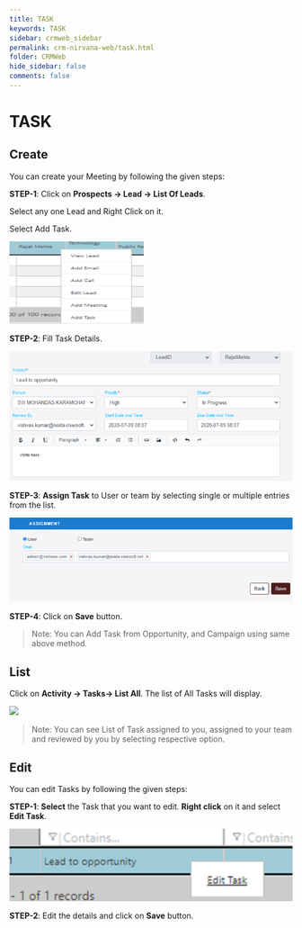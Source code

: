 ```yaml
---
title: TASK
keywords: TASK
sidebar: crmweb_sidebar
permalink: crm-nirvana-web/task.html
folder: CRMWeb
hide_sidebar: false
comments: false
---
```


# TASK

## Create

You can create your Meeting by following the given steps:

**STEP-1**: Click on **Prospects → Lead → List Of Leads**.

Select any one Lead and Right Click on it.

Select Add Task.


![](/images/task-create.png)



**STEP-2**:  Fill Task Details.

![](/images/task-details.png)

**STEP-3**:  **Assign Task** to User or team by selecting single or multiple entries from the list.


![](/images/task-assignment.png)


**STEP-4**: Click on **Save** button.

>Note: You can Add Task from Opportunity,  and Campaign using same above method.

## List

Click on **Activity → Tasks→ List All**. The list of All Tasks will display.


![](/images/task-list.png)







>Note: You can see List of Task assigned to you,  assigned to your team and reviewed by you by selecting respective option.

## Edit

You can edit Tasks by following the given steps:

**STEP-1**: **Select** the Task that you want to edit. **Right click** on it and select **Edit Task**.


![](/images/task-edit.png)


**STEP-2**: Edit the details and click on **Save** button.
